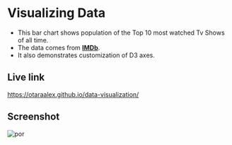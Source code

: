# Visualizing Data

* This bar chart shows population of the Top 10 most watched Tv Shows of all time. 
* The data comes from **[IMDb](https://www.imdb.com/list/ls095964455/?sort=num_votes,desc&st_dt=&mode=detail&page=1)**. 
* It also demonstrates customization of D3 axes.

## Live link
https://otaraalex.github.io/data-visualization/

## Screenshot
![por](https://user-images.githubusercontent.com/111053808/243376946-b935fc47-e086-442b-a1db-a29a5eb431a8.png)